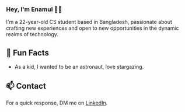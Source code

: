 ### Hey, I'm Enamul 👋🏻

I'm a 22-year-old CS student based in Bangladesh, passionate about crafting new experiences and open to new opportunities in the dynamic realms of technology.


## 🚀 Fun Facts 

- As a kid, I wanted to be an astronaut, love stargazing.


## 📫 Contact

 For a quick response, DM me on [LinkedIn](https://www.linkedin.com/in/enamulhasan01/). 
 
